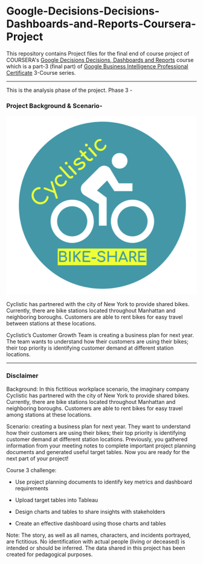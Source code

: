 # Google-Decisions-Decisions-Dashboards-and-Reports-Coursera-Project

This repository contains Project files for the final end of course project of COURSERA's [Google Decisions Decisions, Dashboards and Reports](https://www.coursera.org/learn/decisions-decisions-dashboards-and-reports) course which is a part-3 (final part) of [Google Business Intelligence Professional Certificate](https://www.coursera.org/professional-certificates/google-business-intelligence) 3-Course series.

---

This is the analysis phase of the project. Phase 3 - 

### Project Background & Scenario- 

![Cyclistic](https://github.com/jivaniyash/Google-Decisions-Decisions-Dashboards-and-Reports-Coursera-Project/blob/main/_images/_Cyclistic.png)

Cyclistic has partnered with the city of New York to provide shared bikes. Currently, there are bike stations located throughout Manhattan and neighboring boroughs. Customers are able to rent bikes for easy travel between stations at these locations.

Cyclistic’s Customer Growth Team is creating a business plan for next year. The team wants to understand how their customers are using their bikes; their top priority is identifying customer demand at different station locations.

---

### Disclaimer 
Background: 
In this fictitious workplace scenario, the imaginary company Cyclistic has partnered with the city of New York to provide shared bikes. Currently, there are bike stations located throughout Manhattan and neighboring boroughs. Customers are able to rent bikes for easy travel among stations at these locations. 

Scenario:
creating a business plan for next year. They want to understand how their customers are using their bikes; their top priority is identifying customer demand at different station locations.  Previously, you gathered information from your meeting notes to complete important project planning documents and generated useful target tables. Now you are ready for the next part of your project!

Course 3 challenge:

- Use project planning documents to identify key metrics and dashboard requirements

- Upload target tables into Tableau

- Design charts and tables to share insights with stakeholders

- Create an effective dashboard using those charts and tables

Note: The story, as well as all names, characters, and incidents portrayed, are fictitious. No identification with actual people (living or deceased) is intended or should be inferred. The data shared in this project has been created for pedagogical purposes.